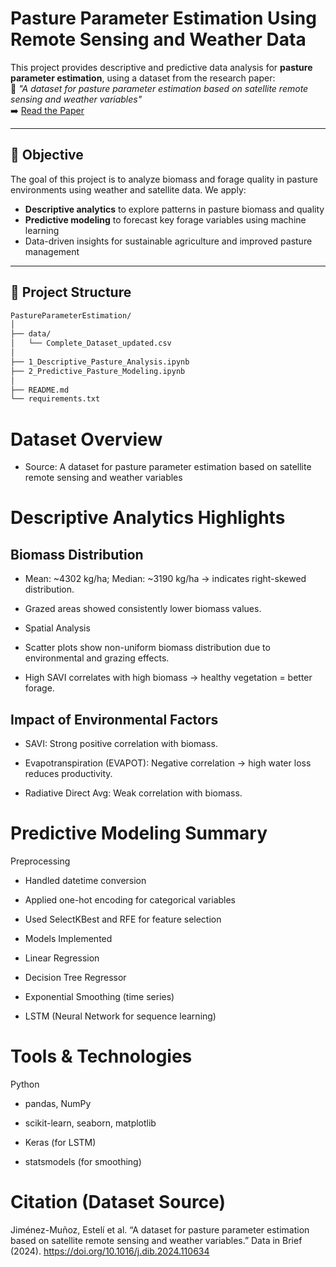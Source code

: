 # Pasture Parameter Estimation Using Remote Sensing and Weather Data

This project provides descriptive and predictive data analysis for **pasture parameter estimation**, using a dataset from the research paper:  
📄 _"A dataset for pasture parameter estimation based on satellite remote sensing and weather variables"_  
➡️ [Read the Paper](https://www.sciencedirect.com/science/article/pii/S235234092400177X)

---

## 📌 Objective

The goal of this project is to analyze biomass and forage quality in pasture environments using weather and satellite data. We apply:
- **Descriptive analytics** to explore patterns in pasture biomass and quality
- **Predictive modeling** to forecast key forage variables using machine learning
- Data-driven insights for sustainable agriculture and improved pasture management

---

## 📂 Project Structure

```bash
PastureParameterEstimation/
│
├── data/
│   └── Complete_Dataset_updated.csv      
│
├── 1_Descriptive_Pasture_Analysis.ipynb 
├── 2_Predictive_Pasture_Modeling.ipynb  
│
├── README.md
└── requirements.txt
```

# Dataset Overview

- Source: A dataset for pasture parameter estimation based on satellite remote sensing and weather variables


# Descriptive Analytics Highlights

## Biomass Distribution

- Mean: ~4302 kg/ha; Median: ~3190 kg/ha → indicates right-skewed distribution.

- Grazed areas showed consistently lower biomass values.

- Spatial Analysis

- Scatter plots show non-uniform biomass distribution due to environmental and grazing effects.

- High SAVI correlates with high biomass → healthy vegetation = better forage.

## Impact of Environmental Factors

- SAVI: Strong positive correlation with biomass.

- Evapotranspiration (EVAPOT): Negative correlation → high water loss reduces productivity.

- Radiative Direct Avg: Weak correlation with biomass.

# Predictive Modeling Summary
Preprocessing

- Handled datetime conversion

- Applied one-hot encoding for categorical variables

- Used SelectKBest and RFE for feature selection

- Models Implemented

- Linear Regression

- Decision Tree Regressor

- Exponential Smoothing (time series)

- LSTM (Neural Network for sequence learning)


# Tools & Technologies
Python

- pandas, NumPy

- scikit-learn, seaborn, matplotlib

- Keras (for LSTM)

- statsmodels (for smoothing)

# Citation (Dataset Source)
Jiménez-Muñoz, Estelí et al. “A dataset for pasture parameter estimation based on satellite remote sensing and weather variables.” Data in Brief (2024).
https://doi.org/10.1016/j.dib.2024.110634

